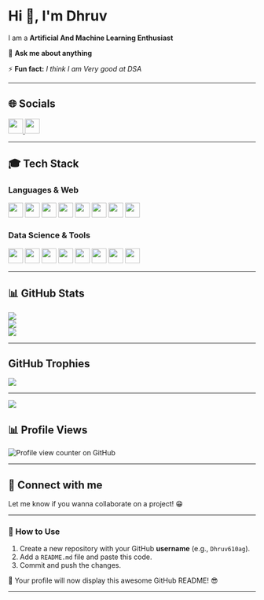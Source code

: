 # Hi 👋, I'm Dhruv  
I am a **Artificial And Machine Learning Enthusiast**  

💬 **Ask me about anything**  

⚡ **Fun fact:** *I think I am Very good at DSA*  

---

## 🌐 Socials  

 <p align="left">
  <a href="https://www.linkedin.com/in/dhruv-agarwal-773b32287" target="_blank">
    <img src="https://img.shields.io/badge/LinkedIn-0077B5?style=for-the-badge&logo=linkedin&logoColor=white" height="30">
  </a>
  <a href="mailto:dhruv610agg@gmail.com">
    <img src="https://img.shields.io/badge/Email-D14836?style=for-the-badge&logo=gmail&logoColor=white" height="30">
  </a>
</p>

---
## 🎓 Tech Stack
### Languages & Web
<img src="https://img.shields.io/badge/Python-%2314354C.svg?style=for-the-badge&logo=python&logoColor=white" height="30">
<img src="https://img.shields.io/badge/MySQL-%2300f.svg?style=for-the-badge&logo=mysql&logoColor=white" height="30">
<img src="https://img.shields.io/badge/Keras-%23D00000.svg?style=for-the-badge&logo=keras&logoColor=white" height="30">
<img src="https://img.shields.io/badge/TensorFlow-%23FF6F00.svg?style=for-the-badge&logo=tensorflow&logoColor=white" height="30">
<img src="https://img.shields.io/badge/HTML5-%23E34F26.svg?style=for-the-badge&logo=html5&logoColor=white" height="30">
<img src="https://img.shields.io/badge/CSS3-%231572B6.svg?style=for-the-badge&logo=css3&logoColor=white" height="30">
<img src="https://img.shields.io/badge/Flask-%23000.svg?style=for-the-badge&logo=flask&logoColor=white" height="30">
<img src="https://img.shields.io/badge/Streamlit-%23FF4B4B.svg?style=for-the-badge&logo=streamlit&logoColor=white" height="30">

### Data Science & Tools
<img src="https://img.shields.io/badge/NumPy-%23013243.svg?style=for-the-badge&logo=numpy&logoColor=white" height="30">
<img src="https://img.shields.io/badge/Pandas-%23150458.svg?style=for-the-badge&logo=pandas&logoColor=white" height="30">
<img src="https://img.shields.io/badge/Matplotlib-%23FF9800.svg?style=for-the-badge&logo=matplotlib&logoColor=white" height="30">
<img src="https://img.shields.io/badge/SciPy-%230C55A5.svg?style=for-the-badge&logo=scipy&logoColor=white" height="30">
<img src="https://img.shields.io/badge/scikit--learn-%23F7931E.svg?style=for-the-badge&logo=scikitlearn&logoColor=white" height="30">
<img src="https://img.shields.io/badge/PyTorch-%23EE4C2C.svg?style=for-the-badge&logo=pytorch&logoColor=white" height="30">
<img src="https://img.shields.io/badge/Overleaf-%2300C471.svg?style=for-the-badge&logo=overleaf&logoColor=white" height="30">
<img src="https://img.shields.io/badge/Canva-%2300C4CC.svg?style=for-the-badge&logo=canva&logoColor=white" height="30">

---

## 📊 GitHub Stats  
![](https://github-readme-stats.vercel.app/api?username=Dhruv610ag&theme=dark&hide_border=false&include_all_commits=false&count_private=false)<br/>
![](https://github-readme-streak-stats.herokuapp.com/?user=Dhruv610ag&theme=dark&hide_border=false)<br/>
![](https://github-readme-stats.vercel.app/api/top-langs/?username=Dhruv610ag&theme=dark&hide_border=false&include_all_commits=false&count_private=false&layout=compact)

--- 

##  GitHub Trophies
![](https://github-profile-trophy.vercel.app/?username=Dhruv610ag&theme=radical&no-frame=false&no-bg=false&margin-w=4)

---

[![](https://visitcount.itsvg.in/api?id=Dhruv610ag&icon=0&color=0)](https://visitcount.itsvg.in)

## 📊 Profile Views  
![Profile view counter on GitHub](https://komarev.com/ghpvc/?username=Dhruv610ag) 

---

## 🤝 Connect with me  
Let me know if you wanna collaborate on a project! 😁  

---

### 📌 How to Use  
1. Create a new repository with your GitHub **username** (e.g., `Dhruv610ag`).  
2. Add a `README.md` file and paste this code.  
3. Commit and push the changes.  

🚀 Your profile will now display this awesome GitHub README! 😎  

---

